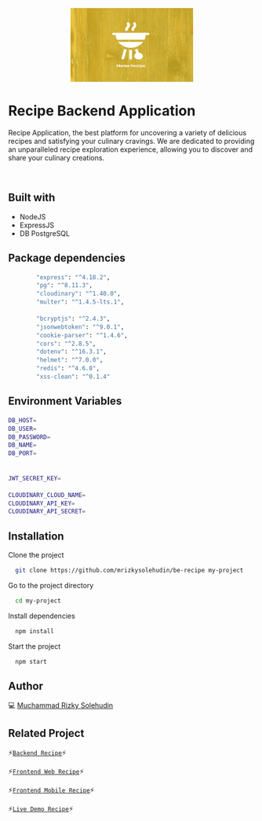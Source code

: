 <div align="center">
 <img height="150" width="250" src="https://github.com/mrizkysolehudin/fe-recipe-rtk/blob/master/public/assets/images/logo-bgyellow.png"  />
</div>

# Recipe Backend Application

Recipe Application, the best platform for uncovering a variety of delicious recipes and satisfying your culinary cravings. We are dedicated to providing an unparalleled recipe exploration experience, allowing you to discover and share your culinary creations.

<br />

## Built with

- NodeJS
- ExpressJS
- DB PostgreSQL

## Package dependencies

```bash
		"express": "^4.18.2",
		"pg": "^8.11.3",
		"cloudinary": "^1.40.0",
		"multer": "^1.4.5-lts.1",

        "bcryptjs": "^2.4.3",
		"jsonwebtoken": "^9.0.1",
		"cookie-parser": "^1.4.6",
		"cors": "^2.8.5",
		"dotenv": "^16.3.1",
		"helmet": "^7.0.0",
		"redis": "^4.6.8",
		"xss-clean": "^0.1.4"
```

## Environment Variables

```bash
DB_HOST=
DB_USER=
DB_PASSWORD=
DB_NAME=
DB_PORT=


JWT_SECRET_KEY=

CLOUDINARY_CLOUD_NAME=
CLOUDINARY_API_KEY=
CLOUDINARY_API_SECRET=
```

## Installation

Clone the project

```bash
  git clone https://github.com/mrizkysolehudin/be-recipe my-project
```

Go to the project directory

```bash
  cd my-project
```

Install dependencies

```bash
  npm install
```

Start the project

```bash
  npm start
```

## Author

💻 [Muchammad Rizky Solehudin](https://github.com/mrizkysolehudin)

## Related Project

⚡[`Backend Recipe`](https://github.com/mrizkysolehudin/be-recipe)⚡

⚡[`Frontend Web Recipe`](https://github.com/mrizkysolehudin/fe-peworld-rtk)⚡

⚡[`Frontend Mobile Recipe`](https://github.com/mrizkysolehudin/fe_recipe_rtk_reactnative)⚡

⚡[`Live Demo Recipe`](https://master--fe-recipe-versi2.netlify.app/)⚡
